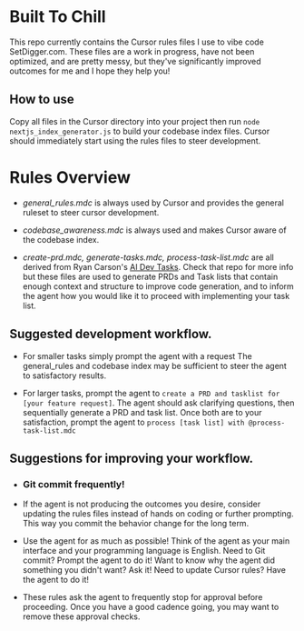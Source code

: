 # Built To Chill

This repo currently contains the Cursor rules files I use to vibe code SetDigger.com. These files are a work in progress, have not been optimized, and are pretty messy, but they've significantly improved outcomes for me and I hope they help you!

## How to use

Copy all files in the Cursor directory into your project then run `node nextjs_index_generator.js` to build your codebase index files. Cursor should immediately start using the rules files to steer development.

# Rules Overview

- *general_rules.mdc* is always used by Cursor and provides the general ruleset to steer cursor development.

- *codebase_awareness.mdc* is always used and makes Cursor aware of the codebase index.

- *create-prd.mdc, generate-tasks.mdc, process-task-list.mdc* are all derived from Ryan Carson's [AI Dev Tasks](https://github.com/snarktank/ai-dev-tasks). Check that repo for more info but these files are used to generate PRDs and Task lists that contain enough context and structure to improve code generation, and to inform the agent how you would like it to proceed with implementing your task list.

## Suggested development workflow.

- For smaller tasks simply prompt the agent with a request The general_rules and codebase index may be sufficient to steer the agent to satisfactory results.

- For larger tasks, prompt the agent to `create a PRD and tasklist for [your feature request]`. The agent should ask clarifying questions, then sequentially generate a PRD and task list. Once both are to your satisfaction, prompt the agent to `process [task list] with @process-task-list.mdc`

## Suggestions for improving your workflow.

- ### Git commit frequently!

- If the agent is not producing the outcomes you desire, consider updating the rules files instead of hands on coding or further prompting. This way you commit the behavior change for the long term.

- Use the agent for as much as possible! Think of the agent as your main interface and your programming language is English. Need to Git commit? Prompt the agent to do it! Want to know why the agent did something you didn't want? Ask it! Need to update Cursor rules? Have the agent to do it! 

- These rules ask the agent to frequently stop for approval before proceeding. Once you have a good cadence going, you may want to remove these approval checks.


